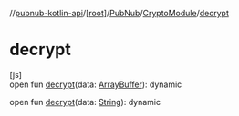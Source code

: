 //[pubnub-kotlin-api](../../../../index.md)/[[root]](../../index.md)/[PubNub](../index.md)/[CryptoModule](index.md)/[decrypt](decrypt.md)

# decrypt

[js]\
open fun [decrypt](decrypt.md)(data: [ArrayBuffer](https://kotlinlang.org/api/latest/jvm/stdlib/org.khronos.webgl/-array-buffer/index.html)): dynamic

open fun [decrypt](decrypt.md)(data: [String](https://kotlinlang.org/api/latest/jvm/stdlib/kotlin/-string/index.html)): dynamic
